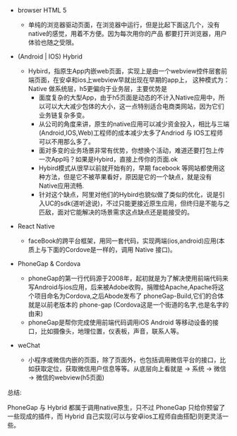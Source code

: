 + browser HTML 5
    - 单纯的浏览器驱动页面，在浏览器中运行，但是比起下面这几个，没有native的感觉，用着不方便。因为每次用你的产品
      都要打开浏览器，用户体验也随之受限。

+ (Android | IOS) Hybrid
  - Hybird，指原生App内嵌web页面，实现上是由一个webview控件层套前端页面，在安卓和ios上webview早就出现在早期的app上， 这种模式为：Native 做系统层，h5更偏向于业务层，主要优势是
    - 面度复杂的大型App，由于h5页面是动态的不计入Native应用中，所以可以大大减少包体的大小，这一点特别适合电商类网站，因为它们业务链复杂多变。
    - 从公司的角度来讲，原生的native应用可以减少资金投入，相比与三端(Android,IOS,Web)工程师的成本减少太多了Andriod 与 IOS工程师 可以不用那么多了。
    - 面对多变的业务场景非常有优势，你想换个活动，难道还要打包上传一次App吗？如果是Hybird，直接上传你的页面.ok
    - Hybird模式从很早以前就开始有的，早期 facebook 等网站都使用这种方法，但是它不被苹果看好，原因是它的一个缺点，就是没有Native应用流畅.
    - 针对这个缺点，阿里对他们的Hybird也貌似做了类似的优化，说是引入UC的sdk(道听途说)，不过只能更接近原生应用，但终归是不能与之匹敌，面对它能解决的场景需求这点缺点还是能接受的。

+ React Native
  - faceBook的跨平台框架，用同一套代码，实现两端(ios,android)应用(本质上与下面的Cordove是一样的，调用 Native 接口)。

+ PhoneGap & Cordova
    - phoneGap的第一行代码源于2008年，起初就是为了解决使用前端代码来写Android与ios应用，后来被Adobe收购，捐赠给Apache,Apache将这个项目命名为Cordova,之后Abode发布了
      phoneGap-Build,它们的合体就是以前老版本的 phone-gap (Cordova这是一个街道的名字,也是名字的由来)
    - phoneGap是帮你完成使用前端代码调用iOS Android 等移动设备的接口，比如摄像头，地理位置，仪表板，声音，联系人等。

+ weChat
    - 小程序或微信内嵌的页面，除了页面外，也包括调用微信平台的接口，比如获取定位，获取微信用户信息等等。从底层向上看就是 -> 系统 -> 微信 -> 微信的webview(h5页面)

总结:

PhoneGap 与 Hybrid 都属于调用native原生，只不过 PhoneGap 只给你预留了一些现成的插件，而 Hybrid 自己实现(可以与安卓ios工程师自由搭配)则更灵活一些。
